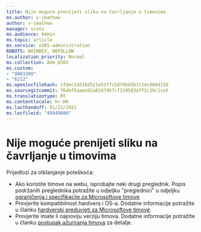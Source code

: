 ```yaml
---
title: Nije moguće prenijeti sliku na čavrljanje u timovima
ms.author: v-jmathew
author: v-jmathew
manager: scotv
ms.audience: Admin
ms.topic: article
ms.service: o365-administration
ROBOTS: NOINDEX, NOFOLLOW
localization_priority: Normal
ms.collection: Adm_O365
ms.custom:
- "9003308"
- "6212"
ms.openlocfilehash: 1fdec1dd18d521e52f7c5879bb5b7c14c989d158
ms.sourcegitcommit: 76dbf5aaea92a62d7957cf210583a7f2c29c1ce5
ms.translationtype: MT
ms.contentlocale: hr-HR
ms.lasthandoff: 01/22/2021
ms.locfileid: "49949680"
---
```

# <a name="cant-upload-an-image-to-a-teams-chat"></a>Nije moguće prenijeti sliku na čavrljanje u timovima

Prijedlozi za otklanjanje poteškoća:

- Ako koristite timove na webu, isprobajte neki drugi preglednik. Popis podržanih preglednika potražite u odjeljku "preglednici" u odjeljku [ograničenja i specifikacije za Microsoftove timove](https://docs.microsoft.com/microsoftteams/limits-specifications-teams).
- Provjerite kompatibilnost hardvera i OS-a. Dodatne informacije potražite u članku [hardverski preduvjeti za Microsoftove timove](https://docs.microsoft.com/microsoftteams/hardware-requirements-for-the-teams-app).
- Provjerite imate li najnoviju verziju timova. Dodatne informacije potražite u članku [postupak ažuriranja timova](https://docs.microsoft.com/microsoftteams/teams-client-update) za detalje.
